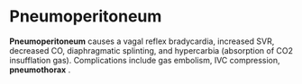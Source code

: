 # Pneumoperitoneum

**Pneumoperitoneum** causes a vagal reflex bradycardia, increased SVR,
decreased CO, diaphragmatic splinting, and hypercarbia (absorption of
CO2 insufflation gas). Complications include gas embolism, IVC
compression, **pneumothorax** .

